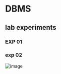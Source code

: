 # DBMS
## lab experiments
### EXP 01



### exp 02
![image](https://user-images.githubusercontent.com/113349410/193537435-448d01bb-b453-401d-ada4-c41aee8494af.png)
